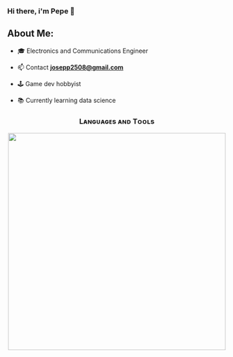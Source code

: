 ### Hi there, i'm Pepe 👋

## About Me:
- 🎓 Electronics and Communications Engineer

- 📫 Contact **josepp2508@gmail.com**

- 🕹️ Game dev hobbyist

- 📚 Currently learning data science


<!--Languages and Tools Section-->       
<h3 align="center">Lᴀɴɢᴜᴀɢᴇs ᴀɴᴅ Tᴏᴏʟs</h3> 
<p align="center">
<img width="500px"  src="https://skillicons.dev/icons?i=py,html,css,js,mysql,git,vscode,androidstudio,kotlin,firebase,godot,linux,bash,raspberrypi,arduino&perline=10"  />
</p>
<br />
